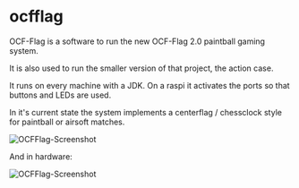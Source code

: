 # ocfflag

OCF-Flag is a software to run the new OCF-Flag 2.0 paintball gaming system.

It is also used to run the smaller version of that project, the action case.

It runs on every machine with a JDK. On a raspi it activates the ports so that buttons and LEDs are used.

In it's current state the system implements a centerflag / chessclock style for paintball or airsoft matches.

![OCFFlag-Screenshot](https://www.flashheart.de/lib/exe/fetch.php/de:blog:ocfflag-121-154.png)

And in hardware:

![OCFFlag-Screenshot](https://www.flashheart.de/lib/exe/fetch.php/de:blog:ocfflag-121-154.png)


